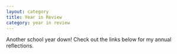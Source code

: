 ```yaml
---
layout: category
title: Year in Review
category: year in review
---
```


Another school year down! Check out the links below for my annual reflections.  